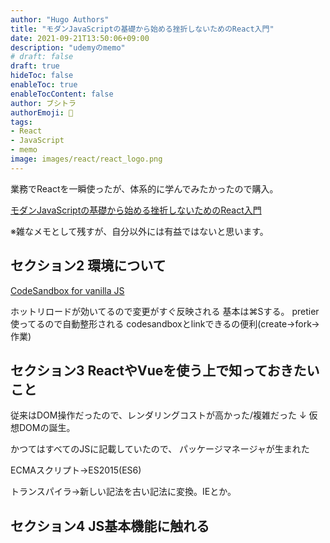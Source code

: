 ```yaml
---
author: "Hugo Authors"
title: "モダンJavaScriptの基礎から始める挫折しないためのReact入門"
date: 2021-09-21T13:50:06+09:00
description: "udemyのmemo"
# draft: false
draft: true
hideToc: false
enableToc: true
enableTocContent: false
author: ブシトラ
authorEmoji: 🐯
tags:
- React
- JavaScript
- memo
image: images/react/react_logo.png
---
```


業務でReactを一瞬使ったが、体系的に学んでみたかったので購入。

[モダンJavaScriptの基礎から始める挫折しないためのReact入門](https://www.udemy.com/course/modern_javascipt_react_beginner/?aEightID=s00000016735001&AID=191229680408&a8=7Fgz3FEfV2yhh6kmYdyjZhbj2ZTtygBZedImEZIZ6mrfV2gFy2RN02gN42ajRjBI0mUe.KgC0FgzXs00000016735001)

※雑なメモとして残すが、自分以外には有益ではないと思います。


## セクション2 環境について

[CodeSandbox for vanilla JS](https://codesandbox.io/s/goofy-shamir-hkp6v)

ホットリロードが効いてるので変更がすぐ反映される
基本は⌘Sする。
pretier使ってるので自動整形される
codesandboxとlinkできるの便利(create→fork→作業)

## セクション3 ReactやVueを使う上で知っておきたいこと

従来はDOM操作だったので、レンダリングコストが高かった/複雑だった
↓
仮想DOMの誕生。

かつてはすべてのJSに記載していたので、
パッケージマネージャが生まれた

ECMAスクリプト→ES2015(ES6)

トランスパイラ→新しい記法を古い記法に変換。IEとか。
## セクション4 JS基本機能に触れる


